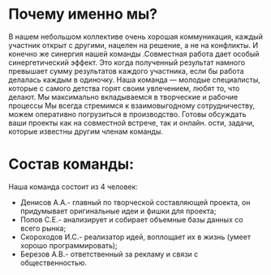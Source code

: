 # Почему именно мы?

В нашем небольшом коллективе очень хорошая коммуникация, каждый участник открыт с другими, нацелен на решение, а не на конфликты. И конечно же синергия нашей команды .Совместная работа дает особый синергетический эффект. Это когда полученный результат намного превышает сумму результатов каждого участника, если бы работа делалась каждым в одиночку.
Наша команда — молодые специалисты, которые с самого детства горят своим увлечением, любят то, что делают.
Мы максимально вкладываемся в творческие и рабочие процессы
Мы всегда стремимся к взаимовыгодному сотрудничеству, можем оперативно погрузиться в производство.
Готовы обсуждать ваши проекты как на совместной встрече, так и онлайн.
ости, задачи, которые известны другим членам команды.



# Состав команды:
Наша команда состоит из 4 человек: 
* Денисов А.А.- главный по творческой составляющей проекта, он придумывает оригинальные идеи и фишки для проекта; 
* Попов С.Е.- анализирует и собирает объемные базы данных со всего рынка;
* Скороходов И.С.- реализатор идей, воплощает их в жизнь (умеет хорошо программировать); 
* Березов А.В.- ответственный за рекламу и связи с общественностью.